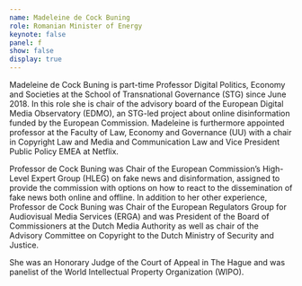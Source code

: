 ```yaml
---
name: Madeleine de Cock Buning
role: Romanian Minister of Energy
keynote: false
panel: f
show: false
display: true
---
```


Madeleine de Cock Buning is part-time Professor Digital Politics, Economy and Societies at the School of Transnational Governance (STG) since June 2018. In this role she is chair of the advisory board of the European Digital Media Observatory (EDMO), an STG-led project about online disinformation funded by the European Commission. Madeleine is furthermore appointed professor at the Faculty of Law, Economy and Governance (UU) with a chair in Copyright Law and Media and Communication Law and Vice President Public Policy EMEA at Netflix.

Professor de Cock Buning was Chair of the European Commission’s High-Level Expert Group (HLEG) on fake news and disinformation, assigned to provide the commission with options on how to react to the dissemination of fake news both online and offline. In addition to her other experience, Professor de Cock Buning was Chair of the European Regulators Group for Audiovisual Media Services (ERGA) and was President of the Board of Commissioners at the Dutch Media Authority as well as chair of the Advisory Committee on Copyright to the Dutch Ministry of Security and Justice.

She was an Honorary Judge of the Court of Appeal in The Hague and was panelist of the World Intellectual Property Organization (WIPO).
